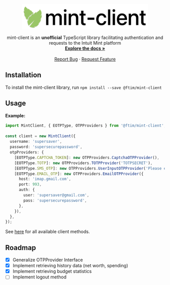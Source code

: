 <br />

<div align="center">
  <a href="https://github.com/fuchstim/mint-client">
    <img src="https://raw.githubusercontent.com/fuchstim/mint-client/main/images/logotype.png" alt="Logo" width="400" height="80">
  </a>

  <p align="center">
    mint-client is an <b>unofficial</b> TypeScript library facilitating authentication and requests to the Intuit Mint platform
    <br />
    <a href="https://fuchstim.github.io/mint-client/classes/MintClient.html" target="_blank"><strong>Explore the docs »</strong></a>
    <br />
    <br />
    <a href="https://github.com/fuchstim/mint-client/issues">Report Bug</a>
    ·
    <a href="https://github.com/fuchstim/mint-client/issues">Request Feature</a>
  </p>
</div>

## Installation

To install the mint-client library, run `npm install --save @ftim/mint-client`

## Usage

**Example:**

```typescript
import MintClient, { EOTPType, OTPProviders } from '@ftim/mint-client';

const client = new MintClient({
  username: 'supersaver',
  password: 'supersecurepassword',
  otpProviders: {
    [EOTPType.CAPTCHA_TOKEN]: new OTPProviders.CaptchaOTPProvider(),
    [EOTPType.TOTP]: new OTPProviders.TOTPProvider('TOTPSECRET'),
    [EOTPType.SMS_OTP]: new OTPProviders.UserInputOTPProvider('Please enter your SMS OTP token:'),
    [EOTPType.EMAIL_OTP]: new OTPProviders.EmailOTPProvider({
      host: 'imap.gmail.com',
      port: 993,
      auth: {
        user: 'supersaver@gmail.com',
        pass: 'supersecurepassword',
      },
    }),
  },
});
```

See [here](https://fuchstim.github.io/mint-client/classes/MintClient.html) for all available client methods.

## Roadmap

- [x] Generalize OTPProvider Interface
- [x] Implement retrieving history data (net worth, spending)
- [x] Implement retrieving budget statistics
- [ ] Implement logout method
